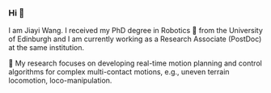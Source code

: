 ### Hi 👋

I am Jiayi Wang. I received my PhD degree in Robotics 🤖 from the University of Edinburgh and I am currently working as a Research Associate (PostDoc) at the same institution.

🔭 My research focuses on developing real-time motion planning and control algorithms for complex multi-contact motions, e.g., uneven terrain locomotion, loco-manipulation.

<!--
**jjiayu/jjiayu** is a ✨ _special_ ✨ repository because its `README.md` (this file) appears on your GitHub profile.

Here are some ideas to get you started:

- 🔭 I’m currently working on ...
- 🌱 I’m currently learning ...
- 👯 I’m looking to collaborate on ...
- 🤔 I’m looking for help with ...
- 💬 Ask me about ...
- 📫 How to reach me: ...
- 😄 Pronouns: ...
- ⚡ Fun fact: ...
-->
